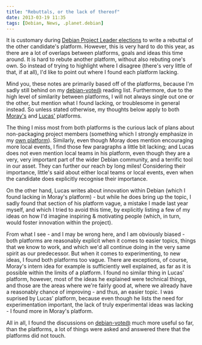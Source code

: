 ```yaml
---
title: "Rebuttals, or the lack of thereof"
date: 2013-03-19 11:35
tags: [Debian, News, .planet.debian]
---
```


It is customary during [Debian Project Leader elections][dpl-ele] to
write a rebuttal of the other candidate's platform. However, this is
very hard to do this year, as there are a lot of overlaps between
platforms, goals and ideas this time around. It is hard to rebute
another platform, without also rebuting one's own. So instead of
trying to highlight where I disagree (there's very little of that, if
at all), I'd like to point out where I found each platform lacking.

Mind you, these notes are primarily based off of the platforms,
because I'm sadly still behind on my [debian-vote@][vote-list] reading
list. Furthermore, due to the high level of similarity between
platforms, I will not always single out one or the other, but mention
what I found lacking, or troublesome in general instead. So unless
stated otherwise, my thoughts below apply to both
[Moray's][platform-moray] and [Lucas'][platform-lucas] platforms.

 [dpl-ele]: http://www.debian.org/vote/2013/vote_001
 [vote-list]: https://lists.debian.org/debian-vote/2013/03/threads.html
 [platform-moray]: http://www.debian.org/vote/2013/platforms/moray
 [platform-lucas]: http://www.debian.org/vote/2013/platforms/lucas

<!-- more -->

The thing I miss most from both platforms is the curious lack of plans
about non-packaging project members (something which I strongly
emphasize in my [own platform][platform-algernon]). Similarly, even
though Moray does mention encouraging more local events, I find those
few paragraphs a little bit lacking; and Lucas does not even mention
local teams in his platform, even though they are a very, very
important part of the wider Debian community, and a terrific tool in
our asset. They can further our reach by long miles! Considering their
importance, little's said about either local teams or local events,
even when the candidate does explicitly recognise their importance.

 [platform-algernon]: http://www.debian.org/vote/2013/platforms/algernon

On the other hand, Lucas writes about innovation within Debian (which
I found lacking in Moray's platform) - but while he does bring up the
topic, I sadly found that section of his platform vague, a mistake I
made last year myself, and which I tried to avoid this time, by
explicitly listing a few of my ideas on how I'd imagine inspiring &
motivating people (which, in turn, would foster innovation within the
project).

From what I see - and I may be wrong here, and I am obviously biased -
both platforms are reasonably explicit when it comes to easier topics,
things that we know to work, and which we'd all continue doing in the
very same spirit as our predecessor. But when it comes to
experimenting, to new ideas, I found both platforms too vague. There
are exceptions, of course, Moray's intern idea for example is
sufficiently well explained, as far as it is possible within the
limits of a platform. I found no similar thing in Lucas' platform,
however, most of the ideas he explained were technical things, and
those are the areas where we're fairly good at, where we already have
a reasonably chance of improving - and thus, an easier topic. I was
suprised by Lucas' platform, because even though he lists the need for
experimentation important, the lack of truly experimental ideas was
lacking - I found more in Moray's platform.

All in all, I found the discussions on [debian-vote@][vote-list] much
more useful so far, than the platforms, a lot of things were asked and
answered there that the platforms did not touch.

 [vote-list]: https://lists.debian.org/debian-vote/2013/03/threads.html
